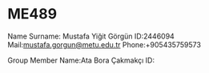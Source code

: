 # ME489
Name Surname: Mustafa Yiğit Görgün
ID:2446094
Mail:mustafa.gorgun@metu.edu.tr
Phone:+905435759573

Group Member
Name:Ata Bora Çakmakçı
ID:
